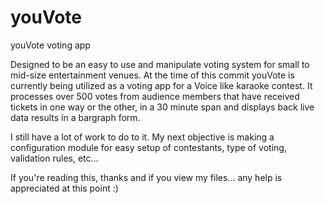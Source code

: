 # youVote
youVote voting app

Designed to be an easy to use and manipulate voting system for small to mid-size entertainment venues.  At the time of this commit youVote is currently being utilized as a voting app for a Voice like karaoke contest.  It processes over 500 votes from audience members that have received tickets in one way or the other, in a 30 minute span and displays back live data results in a bargraph form.  

I still have a lot of work to do to it.  My next objective is making a configuration module for easy setup of contestants, type of voting, validation rules, etc... 

If you're reading this, thanks and if you view my files... any help is appreciated at this point :)
